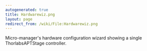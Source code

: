 ```yaml
---
autogenerated: true
title: Hardwarewiz.png
layout: page
redirect_from: /wiki/File:Hardwarewiz.png
---
```


Micro-manager's hardware configuration wizard showing a single
ThorlabsAPTStage controller.
